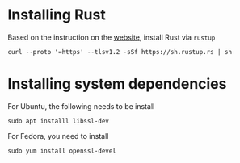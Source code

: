 # Installing Rust

Based on the instruction on the [website](https://www.rust-lang.org/tools/install), install Rust via `rustup`

```
curl --proto '=https' --tlsv1.2 -sSf https://sh.rustup.rs | sh
```

# Installing system dependencies

For Ubuntu, the following needs to be install

```
sudo apt installl libssl-dev
```

For Fedora, you need to install

```
sudo yum install openssl-devel
```
